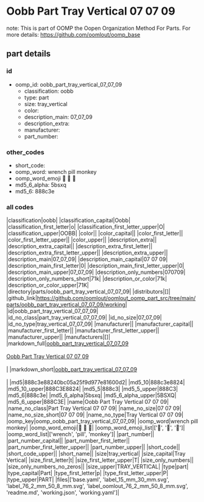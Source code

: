 # Oobb Part Tray Vertical 07 07 09  

note: This is part of OOMP the Oopen Organization Method For Parts. For more details: https://github.com/oomlout/oomp_base

##  part details





### id
* oomp_id: oobb_part_tray_vertical_07_07_09
  * classification: oobb
  * type: part
  * size: tray_vertical
  * color: 
  * description_main: 07_07_09
  * description_extra: 
  * manufacturer: 
  * part_number: 

### other_codes
* short_code: 
* oomp_word: wrench pill monkey
* oomp_word_emoji :wrench: :pill: :monkey:
* md5_6_alpha: 5bsxq
* md5_6: 888c3e

### all codes 
|classification|oobb|
|classification_capital|Oobb|
|classification_first_letter|o|
|classification_first_letter_upper|O|
|classification_upper|OOBB|
|color||
|color_capital||
|color_first_letter||
|color_first_letter_upper||
|color_upper||
|description_extra||
|description_extra_capital||
|description_extra_first_letter||
|description_extra_first_letter_upper||
|description_extra_upper||
|description_main|07_07_09|
|description_main_capital|07 07 09|
|description_main_first_letter|0|
|description_main_first_letter_upper|0|
|description_main_upper|07_07_09|
|description_only_numbers|070709|
|description_only_numbers_short|71k|
|description_or_color|71k|
|description_or_color_upper|71K|
|directory|parts/oobb_part_tray_vertical_07_07_09|
|distributors|[]|
|github_link|https://github.com/oomlout/oomlout_oomp_part_src/tree/main/parts/oobb_part_tray_vertical_07_07_09/working|
|id|oobb_part_tray_vertical_07_07_09|
|id_no_class|part_tray_vertical_07_07_09|
|id_no_size|07_07_09|
|id_no_type|tray_vertical_07_07_09|
|manufacturer||
|manufacturer_capital||
|manufacturer_first_letter||
|manufacturer_first_letter_upper||
|manufacturer_upper||
|manufacturers|[]|
|markdown_full|[oobb_part_tray_vertical_07_07_09](https://github.com/oomlout/oomlout_oomp_part_src/tree/main/parts/oobb_part_tray_vertical_07_07_09/working)<br>[](https://github.com/oomlout/oomlout_oomp_part_src/tree/main/parts/oobb_part_tray_vertical_07_07_09/working)<br>[Oobb Part Tray Vertical 07 07 09](https://github.com/oomlout/oomlout_oomp_part_src/tree/main/parts/oobb_part_tray_vertical_07_07_09/working)<br><br>|
|markdown_short|[oobb_part_tray_vertical_07_07_09](https://github.com/oomlout/oomlout_oomp_part_src/tree/main/parts/oobb_part_tray_vertical_07_07_09/working)<br><br>|
|md5|888c3e88240bc05a25f9d977e81600d2|
|md5_10|888c3e8824|
|md5_10_upper|888C3E8824|
|md5_5|888c3|
|md5_5_upper|888C3|
|md5_6|888c3e|
|md5_6_alpha|5bsxq|
|md5_6_alpha_upper|5BSXQ|
|md5_6_upper|888C3E|
|name|Oobb Part Tray Vertical 07 07 09|
|name_no_class|Part Tray Vertical 07 07 09|
|name_no_size|07 07 09|
|name_no_size_short|07 07 09|
|name_no_type|Tray Vertical 07 07 09|
|oomp_key|oomp_oobb_part_tray_vertical_07_07_09|
|oomp_word|wrench pill monkey|
|oomp_word_emoji|:wrench: :pill: :monkey:|
|oomp_word_emoji_list|[':wrench:', ':pill:', ':monkey:']|
|oomp_word_list|['wrench', 'pill', 'monkey']|
|part_number||
|part_number_capital||
|part_number_first_letter||
|part_number_first_letter_upper||
|part_number_upper||
|short_code||
|short_code_upper||
|short_name||
|size|tray_vertical|
|size_capital|Tray Vertical|
|size_first_letter|t|
|size_first_letter_upper|T|
|size_only_numbers||
|size_only_numbers_no_zeros||
|size_upper|TRAY_VERTICAL|
|type|part|
|type_capital|Part|
|type_first_letter|p|
|type_first_letter_upper|P|
|type_upper|PART|
|files|['base.yaml', 'label_15_mm_30_mm.svg', 'label_76_2_mm_50_8_mm.svg', 'label_oomlout_76_2_mm_50_8_mm.svg', 'readme.md', 'working.json', 'working.yaml']|

